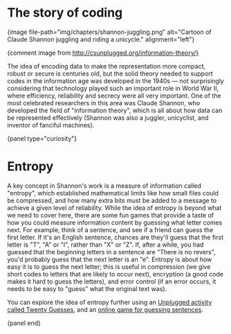 # The story of coding

{image file-path="img/chapters/shannon-juggling.png" alt="Cartoon of Claude Shannon juggling and riding a unicycle." alignment="left"}

{comment image from http://csunplugged.org/information-theory/}

The idea of encoding data to make the representation more compact, robust or secure is centuries old, but the solid theory needed to support codes in the information age was developed in the 1940s — not surprisingly considering that technology played such an important role in World War II, where efficiency, reliability and secrecy were all very important.
One of the most celebrated researchers in this area was Claude Shannon, who developed the field of "information theory", which is all about how data can be represented effectively (Shannon was also a juggler, unicyclist, and inventor of fanciful machines).

{panel type="curiosity"}

# Entropy

A key concept in Shannon's work is a measure of information called "entropy",
which established mathematical limits like how small files could be compressed,
and how many extra bits must be added to a message to achieve a given level of reliability.
While the idea of entropy is beyond what we need to cover here, there are some fun games that provide a taste of how you could measure information content by guessing what letter comes next.
For example, think of a sentence, and see if a friend can guess the first letter.
If it's an English sentence, chances are they'll guess that the first letter is "T", "A" or "I", rather than "X" or "Z".
If, after a while, you had guessed that the beginning letters in a sentence are "There is no revers", you'd probably guess that the next letter is an "e".
Entropy is about how easy it is to guess the next letter; this is useful in compression (we give short codes to letters that are likely to occur next), encryption (a good code makes it hard to guess the letters), and error control (if an error occurs, it needs to be easy to "guess" what the original text was).

You can explore the idea of entropy further using an [Unplugged activity called Twenty Guesses](http://csunplugged.org/information-theory), and an [online game for guessing sentences](http://www.math.ucsd.edu/~crypto/java/ENTROPY).

{panel end}
